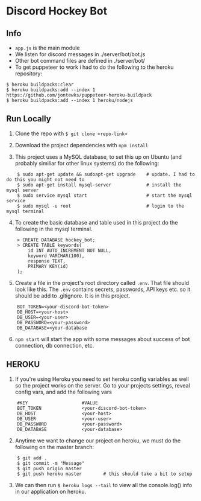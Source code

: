 # Discord Hockey Bot

## Info

* `app.js` is the main module
* We listen for discord messages in ./server/bot/bot.js
* Other bot command files are defined in ./server/bot/
* To get puppeteer to work i had to do the following to the heroku repository:
```
$ heroku buildpacks:clear
$ heroku buildpacks:add --index 1 https://github.com/jontewks/puppeteer-heroku-buildpack
$ heroku buildpacks:add --index 1 heroku/nodejs
```

## Run Locally

1. Clone the repo with `$ git clone <repo-link>`

2. Download the project dependencies with `npm install`

3. This project uses a MySQL database, to set this up on Ubuntu (and probably similiar for other linux systems) do the following:
```
    $ sudo apt-get update && sudoapt-get upgrade    # update. I had to do this you might not need to
    $ sudo apt-get install mysql-server             # install the mysql server
    $ sudo service mysql start                      # start the mysql service
    $ sudo mysql -u root                            # login to the mysql terminal
```
4. To create the basic database and table used in this project do the following in the mysql terminal.
```
    > CREATE DATABASE hockey_bot;
    > CREATE TABLE keywords(
        id INT AUTO_INCREMENT NOT NULL,
        keyword VARCHAR(100),
        response TEXT,
        PRIMARY KEY(id)
    );
```

5. Create a file in the project's root directory called `.env`. That file should look like this. The `.env` contains secrets, passwords, API keys etc. so it should be add to .gitignore. It is in this project.
```
    BOT_TOKEN=<your-discord-bot-token>
    DB_HOST=<your-host>
    DB_USER=<your-user>
    DB_PASSWORD=<your-password>
    DB_DATABASE=<your-database
```

6. `npm start` will start the app with some messages about success of bot connection, db connection, etc.

## HEROKU

1. If you're using Heroku you need to set heroku config variables as well so the project works on the server. Go to your projects settings, reveal config vars, and add the following vars
```
    #KEY                    #VALUE
    BOT_TOKEN               <your-discord-bot-token>
    DB_HOST                 <your-host>
    DB_USER                 <your-user>
    DB_PASSWORD             <your-password>
    DB_DATABASE             <your-database>
```

2. Anytime we want to change our project on heroku, we must do the following on the master branch:
```
    $ git add .
    $ git commit -m "Message"
    $ git push origin master
    $ git push heroku master        # this should take a bit to setup
```

3. We can then run `$ heroku logs --tail` to view all the console.log() info in our application on heroku.
